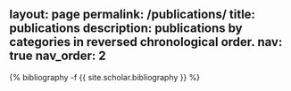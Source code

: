 layout: page
permalink: /publications/
title: publications
description: publications by categories in reversed chronological order.
nav: true
nav_order: 2
---
<!-- _pages/publications.md -->
<div class="publications">
{% bibliography -f {{ site.scholar.bibliography }} %}
</div>
